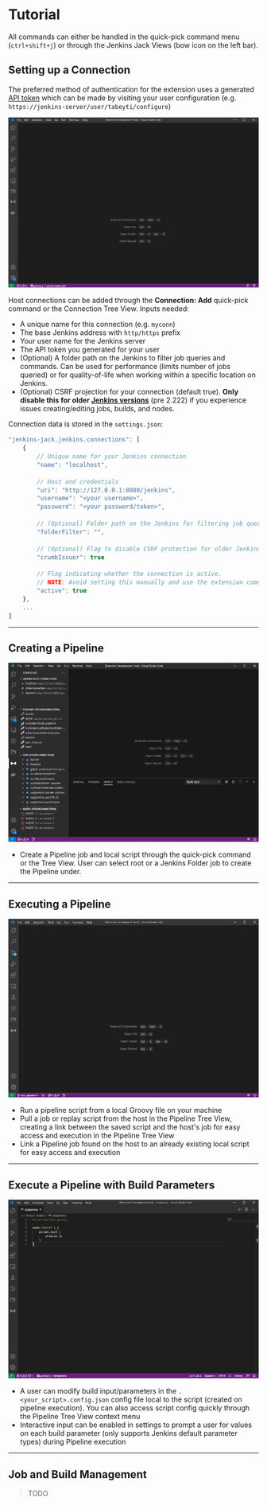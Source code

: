 # Tutorial

All commands can either be handled in the quick-pick command menu (`ctrl+shift+j`) or through the Jenkins Jack Views (bow icon on the left bar).

## Setting up a Connection

The preferred method of authentication for the extension uses a generated [API token](https://www.jenkins.io/blog/2018/07/02/new-api-token-system/) which can be made by visiting your user configuration (e.g. `https://jenkins-server/user/tabeyti/configure`)

![setup](images/doc/demo_setup.gif)

Host connections can be added through the __Connection: Add__ quick-pick command or the Connection Tree View. Inputs needed:
* A unique name for this connection (e.g. `myconn`)
* The base Jenkins address with `http/https` prefix
* Your user name for the Jenkins server
* The API token you generated for your user
* (Optional) A folder path on the Jenkins to filter job queries and commands. Can be used for performance (limits number of jobs queried) or for quality-of-life when working within a specific location on Jenkins.
* (Optional) CSRF projection for your connection (default true). __Only disable this for older [Jenkins versions](https://www.jenkins.io/doc/book/security/csrf-protection/)__ (pre 2.222) if you experience issues creating/editing jobs, builds, and nodes.

Connection data is stored in the `settings.json`:

```javascript
"jenkins-jack.jenkins.connections": [
    {
        // Unique name for your Jenkins connection
        "name": "localhost",

        // Host and credentials
        "uri": "http://127.0.0.1:8080/jenkins",
        "username": "<your username>",
        "password": "<your password/token>",

        // (Optional) Folder path on the Jenkins for filtering job queries
        "folderFilter": "",

        // (Optional) Flag to disable CSRF protection for older Jenkins' (default is true)
        "crumbIssuer": true

        // Flag indicating whether the connection is active.
        // NOTE: Avoid setting this manually and use the extension commands for selecting an active connection
        "active": true
    },
    ...
]
```

---

## Creating a Pipeline

![pipeline](images/doc/demo_pipelinecreate.gif)
* Create a Pipeline job and local script through the quick-pick command or the Tree View. User can select root or a Jenkins Folder job to create the Pipeline under.

---

## Executing a Pipeline

![pipeline](images/doc/demo_pipelinerun.gif)

* Run a pipeline script from a local Groovy file on your machine
* Pull a job or replay script from the host in the Pipeline Tree View, creating a link between the saved script and the host's job for easy access and execution in the Pipeline Tree View
* Link a Pipeline job found on the host to an already existing local script for easy access and execution

---

## Execute a Pipeline with Build Parameters

![pipeline](images/doc/demo_pipelineparams.gif)

* A user can modify build input/parameters in the `.<your_script>.config.json` config file local to the script (created on pipeline execution). You can also access script config quickly through the Pipeline Tree View context menu
* Interactive input can be enabled in settings to prompt a user for values on each build parameter (only supports Jenkins default parameter types) during Pipeline execution

---

## Job and Build Management

> TODO
